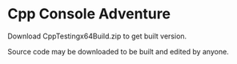 # Cpp Console Adventure

Download CppTestingx64Build.zip to get built version.

Source code may be downloaded to be built and edited by anyone.
